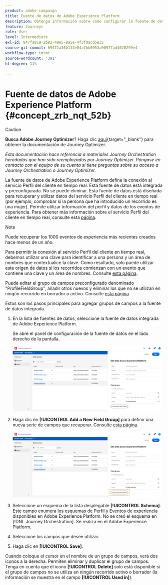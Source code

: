 ```yaml
---
product: adobe campaign
title: Fuente de datos de Adobe Experience Platform
description: Obtenga información sobre cómo configurar la fuente de datos de Adobe Experience Platform
feature: Journeys
role: User
level: Intermediate
exl-id: 847fa819-2b92-49e5-8a5e-4f3f0acd5e35
source-git-commit: 69471a36b113e04a7bb0953a90977ad4020299e4
workflow-type: tm+mt
source-wordcount: '391'
ht-degree: 11%

---
```


# Fuente de datos de Adobe Experience Platform {#concept_zrb_nqt_52b}


>[!CAUTION]
>
>**Busca Adobe Journey Optimizer**? Haga clic [aquí](https://experienceleague.adobe.com/es/docs/journey-optimizer/using/ajo-home){target="_blank"} para obtener la documentación de Journey Optimizer.
>
>
>_Esta documentación hace referencia a materiales Journey Orchestration heredados que han sido reemplazados por Journey Optimizer. Póngase en contacto con el equipo de su cuenta si tiene preguntas sobre su acceso a Journey Orchestration o Journey Optimizer._


La fuente de datos de Adobe Experience Platform define la conexión al servicio Perfil del cliente en tiempo real. Esta fuente de datos está integrada y preconfigurada. No se puede eliminar. Esta fuente de datos está diseñada para recuperar y utilizar datos del servicio Perfil del cliente en tiempo real (por ejemplo, comprobar si la persona que ha introducido un recorrido es una mujer). Permite utilizar información del perfil y datos de los eventos de experiencia. Para obtener más información sobre el servicio Perfil del cliente en tiempo real, consulte esta [página](https://experienceleague.adobe.com/docs/experience-platform/profile/home.html?lang=es).

>[!NOTE]
>
>Puede recuperar los 1000 eventos de experiencia más recientes creados hace menos de un año.

Para permitir la conexión al servicio Perfil del cliente en tiempo real, debemos utilizar una clave para identificar a una persona y un área de nombres que contextualice la clave. Como resultado, solo puede utilizar este origen de datos si los recorridos comienzan con un evento que contiene una clave y un área de nombres. Consulte [esta página](../building-journeys/journey.md).

Puede editar el grupo de campos preconfigurado denominado &quot;ProfileFieldGroup&quot;, añadir otros nuevos y eliminar los que no se utilizan en ningún recorrido en borrador o activo. Consulte [esta página](../datasource/field-groups.md).

Estos son los pasos principales para agregar grupos de campos a la fuente de datos integrada.

1. En la lista de fuentes de datos, seleccione la fuente de datos integrada de Adobe Experience Platform.

   Se abre el panel de configuración de la fuente de datos en el lado derecho de la pantalla.

   ![](../assets/journey23.png)

1. Haga clic en **[!UICONTROL Add a New Field Group]** para definir una nueva serie de campos que recuperar. Consulte [esta página](../datasource/field-groups.md).

   ![](../assets/journey24.png)

1. Seleccione un esquema de la lista desplegable **[!UICONTROL Schema]**. Este campo enumera los esquemas de Perfil y Eventos de experiencia disponibles en Adobe Experience Platform. No se creó el esquema en [!DNL Journey Orchestration]. Se realiza en el Adobe Experience Platform.
1. Seleccione los campos que desee utilizar.
1. Haga clic en **[!UICONTROL Save]**.

Cuando coloque el cursor en el nombre de un grupo de campos, verá dos iconos a la derecha. Permiten eliminar y duplicar el grupo de campos. Tenga en cuenta que el icono **[!UICONTROL Delete]** solo está disponible si el grupo de campos no se utiliza en ningún recorrido activo o borrador (la información se muestra en el campo **[!UICONTROL Used in]**).
